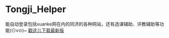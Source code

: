 # Tongji_Helper
能自动登录包括xuanke网在内的同济的各种网站，还有选课辅助、评教辅助等功能(⊙v⊙)~
[戳这儿下载最新版](https://file.zhouii.com/software/Tongji_Helper.crx)